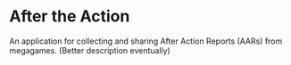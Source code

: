 # After the Action

An application for collecting and sharing After Action Reports (AARs) from megagames.
(Better description eventually)
